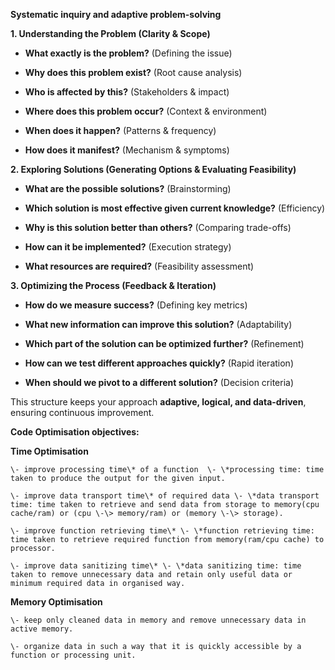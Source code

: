 **Systematic inquiry and adaptive problem-solving**

**1\. Understanding the Problem (Clarity & Scope)**

* **What exactly is the problem?** (Defining the issue)

* **Why does this problem exist?** (Root cause analysis)

* **Who is affected by this?** (Stakeholders & impact)

* **Where does this problem occur?** (Context & environment)

* **When does it happen?** (Patterns & frequency)

* **How does it manifest?** (Mechanism & symptoms)

**2\. Exploring Solutions (Generating Options & Evaluating Feasibility)**

* **What are the possible solutions?** (Brainstorming)

* **Which solution is most effective given current knowledge?** (Efficiency)

* **Why is this solution better than others?** (Comparing trade-offs)

* **How can it be implemented?** (Execution strategy)

* **What resources are required?** (Feasibility assessment)

**3\. Optimizing the Process (Feedback & Iteration)**

* **How do we measure success?** (Defining key metrics)

* **What new information can improve this solution?** (Adaptability)

* **Which part of the solution can be optimized further?** (Refinement)

* **How can we test different approaches quickly?** (Rapid iteration)

* **When should we pivot to a different solution?** (Decision criteria)

This structure keeps your approach **adaptive, logical, and data-driven**, ensuring continuous improvement.

**Code Optimisation objectives:**

**Time Optimisation**

    \- improve processing time\* of a function  \- \*processing time: time taken to produce the output for the given input.

    \- improve data transport time\* of required data \- \*data transport time: time taken to retrieve and send data from storage to memory(cpu cache/ram) or (cpu \-\> memory/ram) or (memory \-\> storage).

    \- improve function retrieving time\* \- \*function retrieving time: time taken to retrieve required function from memory(ram/cpu cache) to processor.

    \- improve data sanitizing time\* \- \*data sanitizing time: time taken to remove unnecessary data and retain only useful data or minimum required data in organised way.

**Memory Optimisation**

    \- keep only cleaned data in memory and remove unnecessary data in active memory.

    \- organize data in such a way that it is quickly accessible by a function or processing unit.

